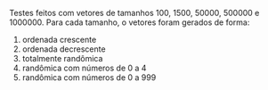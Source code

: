Testes feitos com vetores de tamanhos 100, 1500, 50000, 500000 e 1000000.
Para cada tamanho, o vetores foram gerados de forma:
1. ordenada crescente
2. ordenada decrescente
3. totalmente randômica
4. randômica com números de 0 a 4
5. randômica com números de 0 a 999
